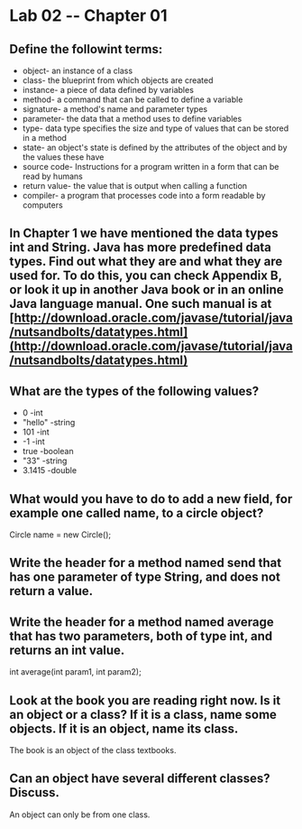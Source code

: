 # Lab 02 -- Chapter 01

## Define the followint terms:
* object- an instance of a class
* class- the blueprint from which objects are created
* instance- a piece of data defined by variables
* method- a command that can be called to define a variable
* signature- a method's name and parameter types
* parameter- the data that a method uses to define variables
* type- data type specifies the size and type of values that can be stored in a method
* state- an object's state is defined by the attributes of the object and by the values these have
* source code- Instructions for a program written in a form that can be read by humans
* return value- the value that is output when calling a function
* compiler- a program that processes code into a form readable by computers

## In Chapter 1 we have mentioned the data types int and String. Java has more predefined data types. Find out what they are and what they are used for. To do this, you can check Appendix B, or look it up in another Java book or in an online Java language manual. One such manual is at [http://download.oracle.com/javase/tutorial/java/nutsandbolts/datatypes.html](http://download.oracle.com/javase/tutorial/java/nutsandbolts/datatypes.html)

## What are the types of the following values?

* 0 -int
* "hello" -string
* 101 -int
* -1 -int
* true -boolean
* "33" -string
* 3.1415 -double

## What would you have to do to add a new field, for example one called name, to a circle object?
Circle name = new Circle();
## Write the header for a method named send that has one parameter of type String, and does not return a value.

## Write the header for a method named average that has two parameters, both of type int, and returns an int value.
int average(int param1, int param2);
## Look at the book you are reading right now. Is it an object or a class? If it is a class, name some objects. If it is an object, name its class.
The book is an object of the class textbooks.
## Can an object have several different classes? Discuss.
An object can only be from one class.
